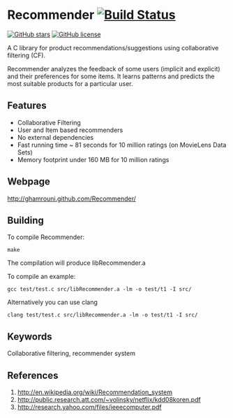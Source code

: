﻿Recommender [![Build Status](https://secure.travis-ci.org/GHamrouni/Recommender.png)](http://travis-ci.org/GHamrouni/Recommender)
=======================

[![GitHub stars](https://img.shields.io/github/stars/GHamrouni/Recommender.svg)](https://github.com/GHamrouni/Recommender/stargazers)
[![GitHub license](https://img.shields.io/github/license/GHamrouni/Recommender.svg)](https://github.com/GHamrouni/Recommender/blob/master/LICENSE)

A C library for product recommendations/suggestions using collaborative filtering (CF).

Recommender analyzes the feedback of some users (implicit and explicit) and their 
preferences for some items. It learns patterns and predicts the most suitable products 
for a particular user.

Features
--------
 * Collaborative Filtering
 * User and Item based recommenders
 * No external dependencies 
 * Fast running time ~ 81 seconds for 10 million ratings (on MovieLens Data Sets)
 * Memory footprint under 160 MB for 10 million ratings

Webpage
--------
http://ghamrouni.github.com/Recommender/

Building
--------
To compile Recommender:

    make

The compilation will produce libRecommender.a

To compile an example:

    gcc test/test.c src/libRecommender.a -lm -o test/t1 -I src/

Alternatively you can use clang

    clang test/test.c src/libRecommender.a -lm -o test/t1 -I src/


Keywords
--------
Collaborative filtering, recommender system

References
--------
1. http://en.wikipedia.org/wiki/Recommendation_system
1. http://public.research.att.com/~volinsky/netflix/kdd08koren.pdf
1. http://research.yahoo.com/files/ieeecomputer.pdf






